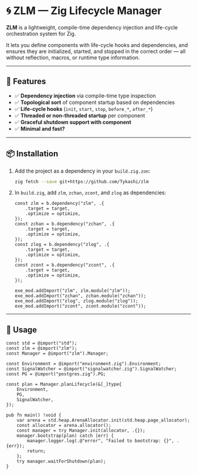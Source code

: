 
# 🌀 ZLM — Zig Lifecycle Manager

**ZLM** is a lightweight, compile-time dependency injection and life-cycle orchestration system for Zig.

It lets you define components with life-cycle hooks and dependencies, and ensures they are initialized, started, and stopped in the correct order — all without reflection, macros, or runtime type information.

---

## 🚀 Features

- ✅ **Dependency injection** via compile-time type inspection  
- ✅ **Topological sort** of component startup based on dependencies  
- ✅ **Life-cycle hooks** (`init`, `start`, `stop`, `before_*`, `after_*`)  
- ✅ **Threaded or non-threaded startup** per component  
- ✅ **Graceful shutdown support with component**  
- ✅ **Minimal and fast?**

---

## 📦 Installation

1. Add the project as a dependency in your `build.zig.zon`:

    ```sh
    zig fetch --save git+https://github.com/Tykashi/zlm
    ```

2. In `build.zig`, add `zlm`, `zchan`, `zcont`, and `zlog` as dependencies:

    ```zig
    const zlm = b.dependency("zlm", .{
        .target = target,
        .optimize = optimize,
    });
    const zchan = b.dependency("zchan", .{
        .target = target,
        .optimize = optimize,
    });
    const zlog = b.dependency("zlog", .{
        .target = target,
        .optimize = optimize,
    });
    const zcont = b.dependency("zcont", .{
        .target = target,
        .optimize = optimize,
    });

    exe_mod.addImport("zlm", zlm.module("zlm"));
    exe_mod.addImport("zchan", zchan.module("zchan"));
    exe_mod.addImport("zlog", zlog.module("zlog"));
    exe_mod.addImport("zcont", zcont.module("zcont"));
    ```

---

## 🧪 Usage

```zig
const std = @import("std");
const zlm = @import("zlm");
const Manager = @import("zlm").Manager;

const Environment = @import("environment.zig").Environment;
const SignalWatcher = @import("signalwatcher.zig").SignalWatcher;
const PG = @import("postgres.zig").PG;

const plan = Manager.planLifecycle(&[_]type{
    Environment,
    PG,
    SignalWatcher,
});

pub fn main() !void {
    var arena = std.heap.ArenaAllocator.init(std.heap.page_allocator);
    const allocator = arena.allocator();
    const manager = try Manager.init(allocator, .{});
    manager.bootstrap(plan) catch |err| {
        manager.logger.log(.@"error", "Failed to bootstrap: {}", .{err});
        return;
    };
    try manager.waitForShutdown(plan);
}
```
